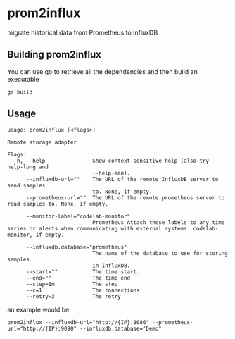 # prom2influx
migrate historical data from Prometheus to InfluxDB

## Building prom2influx

You can use go to retrieve all the dependencies and then build an executable
```
go build
```

## Usage
```
usage: prom2influx [<flags>]

Remote storage adapter

Flags:
  -h, --help               Show context-sensitive help (also try --help-long and
                           --help-man).
      --influxdb-url=""    The URL of the remote InfluxDB server to send samples
                           to. None, if empty.
      --prometheus-url=""  The URL of the remote prometheus server to read samples to. None, if empty.

      --monitor-label="codelab-monitor"  
                           Prometheus Attach these labels to any time series or alerts when communicating with external systems. codelab-monitor, if empty.

      --influxdb.database="prometheus"
                           The name of the database to use for storing samples
                           in InfluxDB.
      --start=""           The time start.
      --end=""             The time end
      --step=1m            The step
      --c=1                The connections
      --retry=3            The retry
```

an example would be:

```
prom2influx --influxdb-url="http://{IP}:8086" --prometheus-url="http://{IP}:9090" --influxdb.database="Demo"
```